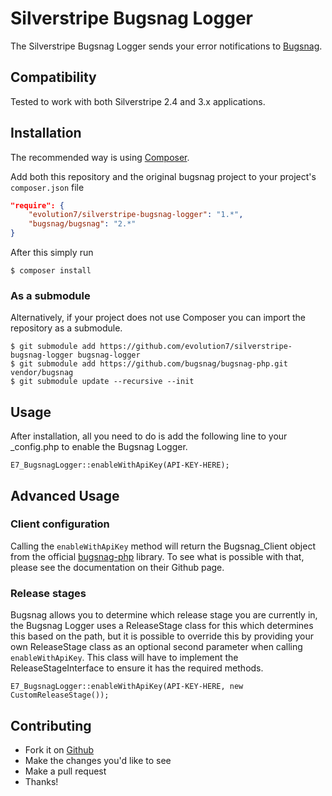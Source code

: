 # Silverstripe Bugsnag Logger #

The Silverstripe Bugsnag Logger sends your error notifications to [Bugsnag](http://bugsnag.com).

## Compatibility ##
Tested to work with both Silverstripe 2.4 and 3.x applications.

## Installation ##

The recommended way is using [Composer](http://getcomposer.org/). 

Add both this repository and the original bugsnag project to your project's `composer.json` file

```json
"require": {
    "evolution7/silverstripe-bugsnag-logger": "1.*",
    "bugsnag/bugsnag": "2.*"
}
```

After this simply run
```shell
$ composer install
```

### As a submodule ###

Alternatively, if your project does not use Composer you can import the repository as a submodule.

```shell
$ git submodule add https://github.com/evolution7/silverstripe-bugsnag-logger bugsnag-logger
$ git submodule add https://github.com/bugsnag/bugsnag-php.git vendor/bugsnag
$ git submodule update --recursive --init
```

## Usage ##

After installation, all you need to do is add the following line to your _config.php to enable the Bugsnag Logger.

`E7_BugsnagLogger::enableWithApiKey(API-KEY-HERE);`

## Advanced Usage ##
### Client configuration ###
Calling the `enableWithApiKey` method will return the Bugsnag_Client object from the official [bugsnag-php](https://github.com/bugsnag/bugsnag-php) library. To see what is possible with that, please see the documentation on their Github page.

### Release stages ###
Bugsnag allows you to determine which release stage you are currently in, the Bugsnag Logger uses a ReleaseStage class for this which determines this based on the path, but it is possible to override this by providing your own ReleaseStage class as an optional second parameter when calling `enableWithApiKey`. This class will have to implement the ReleaseStageInterface to ensure it has the required methods.

`E7_BugsnagLogger::enableWithApiKey(API-KEY-HERE, new CustomReleaseStage());`

## Contributing ##

* Fork it on [Github](https://github.com/evolution7/silverstripe-bugsnag-logger)
* Make the changes you'd like to see
* Make a pull request
* Thanks!
